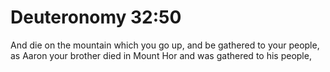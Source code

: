 # Deuteronomy 32:50

And die on the mountain which you go up, and be gathered to your people, as Aaron your brother died in Mount Hor and was gathered to his people,
